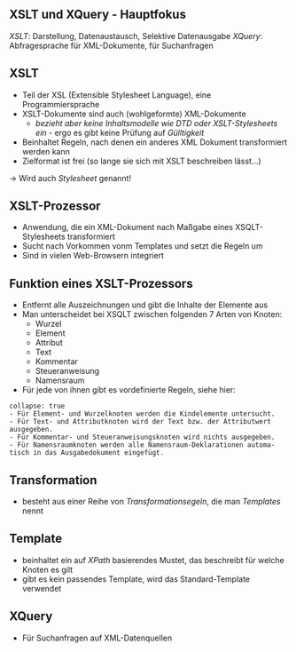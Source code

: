 ## XSLT und XQuery - Hauptfokus
*XSLT*: Darstellung, Datenaustausch, Selektive Datenausgabe
*XQuery*: Abfragesprache für XML-Dokumente, für Suchanfragen

## XSLT
- Teil der XSL (Extensible Stylesheet Language), eine Programmiersprache
- XSLT-Dokumente sind auch (wohlgeformte) XML-Dokumente
	- *bezieht aber keine Inhaltsmodelle wie DTD oder XSLT-Stylesheets ein* - ergo es gibt keine Prüfung auf *Gülltigkeit*
- Beinhaltet Regeln, nach denen ein anderes XML Dokument transformiert werden kann
- Zielformat ist frei (so lange sie sich mit XSLT beschreiben lässt...)

-> Wird auch *Stylesheet* genannt!

## XSLT-Prozessor
- Anwendung, die ein XML-Dokument nach Maßgabe eines XSQLT-Stylesheets transformiert
- Sucht nach Vorkommen vonm Templates und setzt die Regeln um
- Sind in vielen Web-Browsern integriert

## Funktion eines XSLT-Prozessors
- Entfernt alle Auszeichnungen und gibt die Inhalte der Elemente aus
- Man unterscheidet bei XSQLT zwischen folgenden 7 Arten von Knoten:
	- Wurzel
	- Element
	- Attribut
	- Text
	- Kommentar
	- Steueranweisung
	- Namensraum
- Für jede von ihnen gibt es vordefinierte Regeln, siehe hier:

```ad-note
collapse: true
- Für Element- und Wurzelknoten werden die Kindelemente untersucht.
- Für Text- und Attributknoten wird der Text bzw. der Attributwert ausgegeben.
- Für Kommentar- und Steueranweisungsknoten wird nichts ausgegeben.
- Für Namensraumknoten werden alle Namensraum-Deklarationen automa-tisch in das Ausgabedokument eingefügt.
```

## Transformation
- besteht aus einer Reihe von *Transformationsegeln*, die man *Templates* nennt

## Template
- beinhaltet ein auf *XPath* basierendes Mustet, das beschreibt für welche Knoten es gilt
- gibt es kein passendes Template, wird das Standard-Template verwendet

## XQuery
- Für Suchanfragen auf XML-Datenquellen